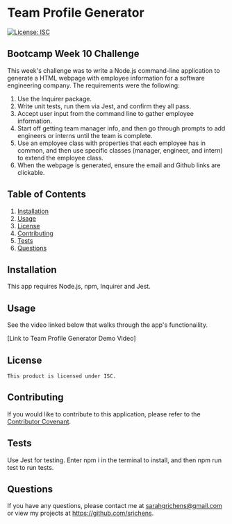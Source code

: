 # Team Profile Generator


[![License: ISC](https://img.shields.io/badge/License-ISC-blue.svg)](https://opensource.org/licenses/ISC)


## Bootcamp Week 10 Challenge
This week's challenge was to write a Node.js command-line application to generate a HTML webpage with employee information for a software engineering company. The requirements were the following:

1. Use the Inquirer package.
2. Write unit tests, run them via Jest, and confirm they all pass.
3. Accept user input from the command line to gather employee information.
4. Start off getting team manager info, and then go through prompts to add engineers or interns until the team is complete.
5. Use an employee class with properties that each employee has in common, and then use specific classes (manager, engineer, and intern) to extend the employee class.
6. When the webpage is generated, ensure the email and Github links are clickable.

## Table of Contents
1. [Installation](#installation)
2. [Usage](#usage)
3. [License](#license)
4. [Contributing](#contributing)
5. [Tests](#tests)
6. [Questions](#questions)

## Installation
This app requires Node.js, npm, Inquirer and Jest.

## Usage
See the video linked below that walks through the app's functionaility.

[Link to Team Profile Generator Demo Video]

## License
    This product is licensed under ISC.

## Contributing
If you would like to contribute to this application, please refer to the [Contributor Covenant](https://www.contributor-covenant.org/).

## Tests
Use Jest for testing. Enter npm i in the terminal to install, and then npm run test to run tests.

## Questions
If you have any questions, please contact me at sarahgrichens@gmail.com or view my projects at https://github.com/srichens.